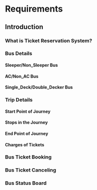 # Requirements
## Introduction

### What is Ticket Reservation System?

### Bus Details
#### Sleeper/Non_Sleeper Bus 

#### AC/Non_AC Bus

#### Single_Deck/Double_Decker Bus

### Trip Details
#### Start Point of Journey

#### Stops in the Journey 

#### End Point of Journey

#### Charges of Tickets

### Bus Ticket Booking

### Bus Ticket Canceling

### Bus Status Board
